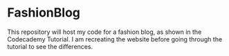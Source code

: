 # FashionBlog
This repository will host my code for a fashion blog, as shown in the Codecademy Tutorial. I am recreating the website before going through the tutorial to see the differences. 
